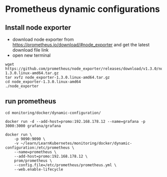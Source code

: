 # Prometheus dynamic configurations

## Install node exporter
- download node exporter from https://prometheus.io/download/#node_exporter and get the latest download file link
- open new terminal
```
wget https://github.com/prometheus/node_exporter/releases/download/v1.3.0/node_exporter-1.3.0.linux-amd64.tar.gz
tar xvfz node_exporter-1.3.0.linux-amd64.tar.gz
cd node_exporter-1.3.0.linux-amd64
./node_exporter
```

## run prometheus
```
cd monitoring/docker/dynamic-configuration/

docker run -d --add-host=promo:192.168.178.12 --name=grafana -p 3000:3000 grafana/grafana

docker run \
    -p 9090:9090 \
    -v ~/learn/LearnKubernetes/monitoring/docker/dynamic-configuration:/etc/prometheus \
    --name=prometheus \
    --add-host=promo:192.168.178.12 \
    prom/prometheus \
    --config.file=/etc/prometheus/prometheus.yml \
    --web.enable-lifecycle   
```
